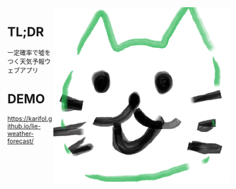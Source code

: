 <img src="icon.png" align="right" />

# TL;DR
一定確率で噓をつく天気予報ウェブアプリ

# DEMO
https://karifol.github.io/lie-weather-forecast/
